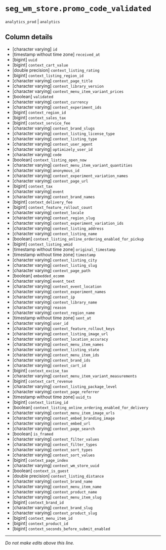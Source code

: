 # `seg_wm_store.promo_code_validated`
`analytics_prod` | `analytics`

## Column details
* [character varying] `id`
* [timestamp without time zone] `received_at`
* [bigint]    `uuid`
* [bigint]    `context_cart_value`
* [double precision] `context_listing_rating`
* [bigint]    `context_listing_region_id`
* [character varying] `context_page_title`
* [character varying] `context_library_version`
* [character varying] `context_menu_item_variant_prices`
* [boolean]   `validated`
* [character varying] `context_currency`
* [character varying] `context_experiment_ids`
* [bigint]    `context_region_id`
* [bigint]    `context_sales_tax`
* [bigint]    `context_service_fee`
* [character varying] `context_brand_slugs`
* [character varying] `context_listing_license_type`
* [character varying] `context_listing_type`
* [character varying] `context_user_agent`
* [character varying] `optimizely_user_id`
* [character varying] `code`
* [boolean]   `context_listing_open_now`
* [character varying] `context_menu_item_variant_quantities`
* [character varying] `anonymous_id`
* [character varying] `context_experiment_variation_names`
* [character varying] `context_page_url`
* [bigint]    `context_tax`
* [character varying] `event`
* [character varying] `context_brand_names`
* [bigint]    `context_delivery_fee`
* [bigint]    `context_feature_rollout_count`
* [character varying] `context_locale`
* [character varying] `context_region_slug`
* [character varying] `context_experiment_variation_ids`
* [character varying] `context_listing_address`
* [character varying] `context_listing_name`
* [boolean]   `context_listing_online_ordering_enabled_for_pickup`
* [bigint]    `context_listing_wmid`
* [timestamp without time zone] `original_timestamp`
* [timestamp without time zone] `timestamp`
* [character varying] `context_listing_city`
* [character varying] `context_listing_slug`
* [character varying] `context_page_path`
* [boolean]   `embedded_ecomm`
* [character varying] `event_text`
* [character varying] `context_event_location`
* [character varying] `context_experiment_names`
* [character varying] `context_ip`
* [character varying] `context_library_name`
* [character varying] `reason`
* [character varying] `context_region_name`
* [timestamp without time zone] `sent_at`
* [character varying] `user_id`
* [character varying] `context_feature_rollout_keys`
* [character varying] `context_listing_image_url`
* [character varying] `context_location_accuracy`
* [character varying] `context_menu_item_names`
* [character varying] `context_listing_state`
* [character varying] `context_menu_item_ids`
* [character varying] `context_brand_ids`
* [character varying] `context_cart_id`
* [bigint]    `context_excise_tax`
* [character varying] `context_menu_item_variant_measurements`
* [bigint]    `context_cart_revenue`
* [character varying] `context_listing_package_level`
* [character varying] `context_page_referrer`
* [timestamp without time zone] `uuid_ts`
* [bigint]    `context_listing_id`
* [boolean]   `context_listing_online_ordering_enabled_for_delivery`
* [character varying] `context_menu_item_image_urls`
* [character varying] `context_embed_branding_image`
* [character varying] `context_embed_url`
* [character varying] `context_page_search`
* [boolean]   `is_framed`
* [character varying] `context_filter_values`
* [character varying] `context_filter_types`
* [character varying] `context_sort_types`
* [character varying] `context_sort_values`
* [bigint]    `context_page_index`
* [character varying] `context_wm_store_uuid`
* [boolean]   `context_is_guest`
* [double precision] `context_listing_distance`
* [character varying] `context_brand_name`
* [character varying] `context_menu_item_name`
* [character varying] `context_product_name`
* [character varying] `context_menu_item_slug`
* [bigint]    `context_brand_id`
* [character varying] `context_brand_slug`
* [character varying] `context_product_slug`
* [bigint]    `context_menu_item_id`
* [bigint]    `context_product_id`
* [bigint]    `context_seconds_before_submit_enabled`

-------------------------------------------------------------------------------
*Do not make edits above this line.*
